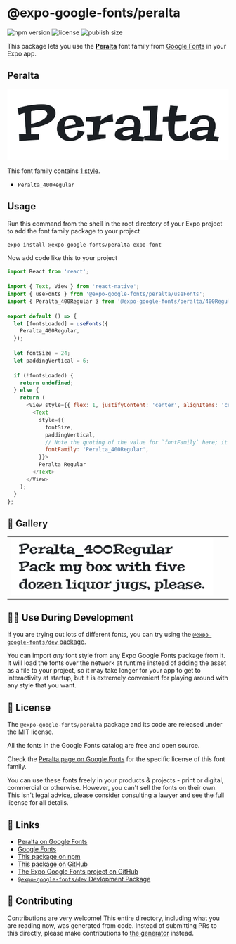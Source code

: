 # @expo-google-fonts/peralta

![npm version](https://flat.badgen.net/npm/v/@expo-google-fonts/peralta)
![license](https://flat.badgen.net/github/license/expo/google-fonts)
![publish size](https://flat.badgen.net/packagephobia/install/@expo-google-fonts/peralta)

This package lets you use the [**Peralta**](https://fonts.google.com/specimen/Peralta) font family from [Google Fonts](https://fonts.google.com/) in your Expo app.

## Peralta

![Peralta](./font-family.png)

This font family contains [1 style](#-gallery).

- `Peralta_400Regular`

## Usage

Run this command from the shell in the root directory of your Expo project to add the font family package to your project
```sh
expo install @expo-google-fonts/peralta expo-font
```

Now add code like this to your project
```js
import React from 'react';

import { Text, View } from 'react-native';
import { useFonts } from '@expo-google-fonts/peralta/useFonts';
import { Peralta_400Regular } from '@expo-google-fonts/peralta/400Regular';

export default () => {
  let [fontsLoaded] = useFonts({
    Peralta_400Regular,
  });

  let fontSize = 24;
  let paddingVertical = 6;

  if (!fontsLoaded) {
    return undefined;
  } else {
    return (
      <View style={{ flex: 1, justifyContent: 'center', alignItems: 'center' }}>
        <Text
          style={{
            fontSize,
            paddingVertical,
            // Note the quoting of the value for `fontFamily` here; it expects a string!
            fontFamily: 'Peralta_400Regular',
          }}>
          Peralta Regular
        </Text>
      </View>
    );
  }
};

```

## 🔡 Gallery


||||
|-|-|-|
|![Peralta_400Regular](.//400Regular/Peralta_400Regular.ttf.png)||||


## 👩‍💻 Use During Development

If you are trying out lots of different fonts, you can try using the [`@expo-google-fonts/dev` package](https://github.com/expo/google-fonts/tree/master/font-packages/dev#readme).

You can import *any* font style from any Expo Google Fonts package from it. It will load the fonts
over the network at runtime instead of adding the asset as a file to your project, so it may take longer
for your app to get to interactivity at startup, but it is extremely convenient
for playing around with any style that you want.

## 📖 License

The `@expo-google-fonts/peralta` package and its code are released under the MIT license.

All the fonts in the Google Fonts catalog are free and open source.

Check the [Peralta page on Google Fonts](https://fonts.google.com/specimen/Peralta) for the specific license of this font family.

You can use these fonts freely in your products & projects - print or digital, commercial or otherwise. However, you can't sell the fonts on their own. This isn't legal advice, please consider consulting a lawyer and see the full license for all details.

## 🔗 Links

- [Peralta on Google Fonts](https://fonts.google.com/specimen/Peralta)
- [Google Fonts](https://fonts.google.com/)
- [This package on npm](https://www.npmjs.com/package/@expo-google-fonts/peralta)
- [This package on GitHub](https://github.com/expo/google-fonts/tree/master/font-packages/peralta)
- [The Expo Google Fonts project on GitHub](https://github.com/expo/google-fonts)
- [`@expo-google-fonts/dev` Devlopment Package](https://github.com/expo/google-fonts/tree/master/font-packages/dev)

## 🤝 Contributing

Contributions are very welcome! This entire directory, including what you are reading now, was generated from code. Instead of submitting PRs to this directly, please make contributions to [the generator](https://github.com/expo/google-fonts/tree/master/packages/generator) instead.
